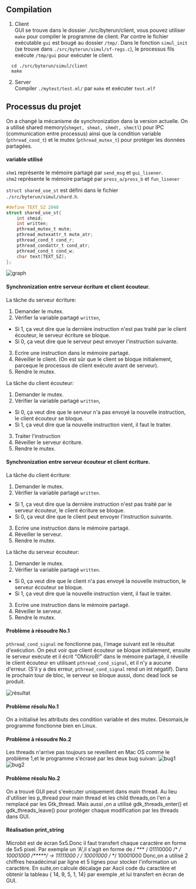 ## Compilation
1. Client\
GUI se trouve dans le dossier ./src/byterun/client, vous pouvez utiliser `make` pour compiler le programme de client. Par contre le fichier exécutable `gui` est bougé au dossier `/tmp/`. Dans le fonction `simul_init` (se trouve dans `./src/byterun/simul/sf-regs.c`), le processus fils exécute `/tmp/gui` pour exécuter le client.
```
  cd ./src/byterun/simul/client
  make
```
2. Server\
Compiler `./mytest/test.ml/` par `make` et exécuter `test.elf`


## Processus du projet
On a changé la mécanisme de synchronization dans la version actuelle. On a utilisé shared memory(`shmget, shmat, shmdt, shmctl`) pour IPC (communication entre processus) ainsi que la condition variable (`pthread_cond_t`) et le mutex (`pthread_mutex_t`) pour protéger les données partagées.

#### variable utilisé
`shm1` représente le mémoire partagé par `send_msg` et `gui_lisener`.\
`shm2` représente le mémoire partagé par `press_a/press_b` et `fun_lisener`

`struct shared_use_st` est défini dans le fichier `./src/byterun/simul/shard.h`.
```c
#define TEXT_SZ 2048
struct shared_use_st{
	int shmid;
	int written;
	pthread_mutex_t mute;
	pthread_mutexattr_t mute_atr;
	pthread_cond_t cond_r;
	pthread_condattr_t cond_atr;
	pthread_cond_t cond_w;
	char text[TEXT_SZ];
};
```


![graph](https://github.com/XIANQw/OMicroB/blob/microbit/doc/graph.jpg)

#### Synchronization entre serveur écriture et client écouteur.
La tâche du serveur écriture:
1. Demander le mutex.
2. Vérifier la variable partagé `written`,
  - Si 1, ça veut dire que la dernière instruction n'est pas traité par le client écouteur, le serveur écriture se bloque.
  - Si 0, ça veut dire que le serveur peut envoyer l'instruction suivante.
3. Ecrire une instruction dans le mémoire partagé.
4. Réveiller le client. (On est sûr que le client se bloque initialement, parceque le processus de client exécute avant de serveur).
5. Rendre le mutex.

La tâche du client écouteur:
1. Demander le mutex.
2. Vérifier la variable partagé `written`,
  - Si 0, ça veut dire que le serveur n'a pas envoyé la nouvelle instruction, le client écouteur se bloque.
  - Si 1, ça veut dire que la nouvelle instruction vient, il faut le traiter.
3. Traiter l'instruction
4. Réveiller le serveur écriture.
5. Rendre le mutex.

#### Synchronization entre serveur écouteur et client écriture.
La tâche du client écriture:
1. Demander le mutex.
2. Vérifier la variable partagé `written`.
  - Si 1, ça veut dire que la dernière instruction n'est pas traité par le serveur écouteur, le client écriture se bloque.
  - Si 0, ça veut dire que le client peut envoyer l'instruction suivante.
3. Ecrire une instruction dans le mémoire partagé.
4. Réveiller le serveur.
5. Rendre le mutex.

La tâche du serveur écouteur:
1. Demander le mutex.
2. Vérifier la variable partagé `written`.
  - Si 0, ça veut dire que le client n'a pas envoyé la nouvelle instruction, le serveur écouteur se bloque.
  - Si 1, ça veut dire que la nouvelle instruction vient, il faut le traiter.
3. Ecrire une instruction dans le mémoire partagé.
4. Réveiller le serveur.
5. Rendre le mutex.

#### Problème à résoudre No.1
`pthread_cond_signal` ne fonctionne pas, l'image suivant est le résultat d'exécution. On peut voir que client écouteur se bloque initialement, ensuite le serveur exécute et il écrit "OMicroB!" dans le mémoire partagé, il réveille le client écouteur en utilisant `pthread_cond_signal`, et il n'y a aucune d'erreur. (S'il y a des erreur, `pthread_cond_signal` rend un int négatif).
Dans le prochain tour de bloc, le serveur se bloque aussi, donc dead lock se produit.

![résultat](https://github.com/XIANQw/OMicroB/blob/microbit/doc/resultat.png)

#### Problème résolu No.1
On a initialisé les attributs des condition variable et des mutex. Désomais,le programme fonctionne bien en Linux.

#### Problème à résoudre No.2
Les threads n'arrive pas toujours se reveillent en Mac OS comme le problème 1,et le programme s'écrasé par les deux bug suivan:
![bug1](https://github.com/XIANQw/OMicroB/blob/microbit/doc/bug1.png)
![bug2](https://github.com/XIANQw/OMicroB/blob/microbit/doc/bug2.png)

#### Problème résolu No.2
On a trouvé GUI peut s'exécuter uniquement dans main thread. Au lieu d'utiliser les p_thread pour main thread et les child threads,on l'en a remplacé par les Gtk_thread. Mais aussi ,on a utilisé     gdk_threads_enter() et  gdk_threads_leave() pour protéger chaque modification par les threads dans GUI.

#### Réalisation print_string
Microbit est de écran 5x5.Donc il faut transfert chaque caractère en forme de 5x5 pixel.
Par exemple un 'A',il s'agit en forme de
/ ***  /         01110000
/*   */          10001000
/*****/  ->   11111000
/*   */         10001000
/*   */         10001000
Donc,on a utilisé 2 chiffres hexadécimal par ligne et 5 lignes pour stocker l'information un caractère.
En suite,on calcule décalage par Ascii code du caractère et obtenir la tableau    { 14, 9, 5, 1, 14} par exemple ,et lui transfert en écran de GUI.

